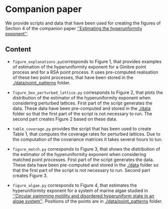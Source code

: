 
# Companion paper

We provide scripts and data that have been used for creating the figures of Section 4 of the companion paper [''Estimating the hyperunformity exponent''](https://arxiv.org).

## Content

- ``figure_explanations.py``corresponds to Figure 1, that provides examples of estimation of the hyperuniformity exponent for a Ginibre point process and for a RSA point process. It uses pre-computed realisation of these two point processes, that have been stored in the [./data/point_patterns](./data/point_patterns) folder.

-   ``figure_box_perturbed_lattice.py`` corresponds to Figure 2, that plots the distribution of the estimator of the hyperuniformity exponent when considering perturbed lattices. First part of the script generates the data. These data have been pre-computed and stored in the [./data](./data) folder so that the first part of the script is not necessary to run. The second part creates Figure 2 based on these data.

-   ``table_coverage.py`` provides the script that has been used to create Table 1, that computes the coverage rates for perturbed lattices. Due to the computation of the covariance matrices it takes several hours to tun. 

  - ``figure_match.py`` corresponds to Figure 3, that shows the distribution of the estimator of the hyperuniformity exponent when considering matched point processes. First part of the script generates the data. These data have been pre-computed and stored in the [./data](./data) folder so that the first part of the script is not necessary to run. Second part creates Figure 3. 

- ``figure_algae.py`` corresponds to Figure 4, that estimates the hyperuniformity exponent for a system of marine algae studied in [''Circular swimming motility and disordered hyperuniform state in an algae system''](https://www.pnas.org/doi/full/10.1073/pnas.2100493118). Positions of the points are in [./data/point_patterns](./data/point_patterns) folder.

